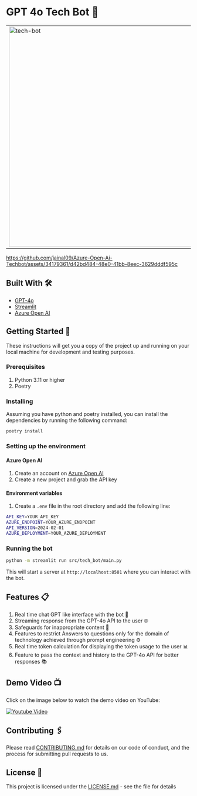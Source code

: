 # GPT 4o Tech Bot 🤖

<table>
  <tr>
    <td>
      <img src="https://github.com/jainal09/Azure-Open-Ai-Techbot/assets/34179361/0b2f194e-f0e8-4c35-bb60-40859a73f3ad" alt="tech-bot" width="600">
    </td>
    <td>
      This is a tech bot that efficiently answers questions related to technology. It is programmed to specialize in answering technological questions, simulating specific use cases of a particular topic. The bot utilizes the GPT-4o API and streamlit for its functionality.
    </td>
  </tr>
</table>


https://github.com/jainal09/Azure-Open-Ai-Techbot/assets/34179361/d42bd484-48e0-41bb-8eec-3629dddf595c

## Built With 🛠️
- [GPT-4o](https://openai.com/index/hello-gpt-4o)
- [Streamlit](https://streamlit.io/)
- [Azure Open AI](https://azure.microsoft.com/en-us/products/ai-services/openai-service)

## Getting Started 🚀

These instructions will get you a copy of the project up and running on your local machine for development and testing purposes.

### Prerequisites

1. Python 3.11 or higher
2. Poetry


### Installing

Assuming you have python and poetry installed, you can install the dependencies by running the following command:

```bash
poetry install
```

### Setting up the environment
#### Azure Open AI
1. Create an account on [Azure Open AI](https://azure.microsoft.com/en-us/products/ai-services/openai-service)
2. Create a new project and grab the API key
   
#### Environment variables
1. Create a `.env` file in the root directory and add the following line:
```bash
API_KEY=YOUR_API_KEY
AZURE_ENDPOINT=YOUR_AZURE_ENDPOINT
API_VERSION=2024-02-01
AZURE_DEPLOYMENT=YOUR_AZURE_DEPLOYMENT
```


### Running the bot
```bash
python -m streamlit run src/tech_bot/main.py
```
This will start a server at `http://localhost:8501` where you can interact with the bot.

## Features 📋
1. Real time chat GPT like interface with the bot 💬
2. Streaming response from the GPT-4o API to the user 🌐
3. Safeguards for inappropriate content 🚫
4. Features to restrict Answers to questions only for the domain of technology achieved through prompt engineering ⚙️
5. Real time token calculation for displaying the token usage to the user 📊
6. Feature to pass the context and history to the GPT-4o API for better responses 📚 


## Demo Video 📺
Click on the image below to watch the demo video on YouTube:

[![Youtube Video](https://img.youtube.com/vi/BB6yraGmftk/0.jpg)](https://www.youtube.com/watch?v=BB6yraGmftk)


## Contributing 🖇️

Please read [CONTRIBUTING.md](CONTRIBUTING.md) for details on our code of conduct, and the process for submitting pull requests to us.

## License 📄

This project is licensed under the [LICENSE.md](LICENSE.md) - see the file for details
